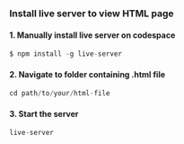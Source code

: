 ### __Install live server to view HTML page__
#### 1. Manually install live server on codespace 
```javascript
$ npm install -g live-server
```
#### 2. Navigate to folder containing .html file
```javascript
cd path/to/your/html-file
```
#### 3. Start the server 
```javascript
live-server
```
